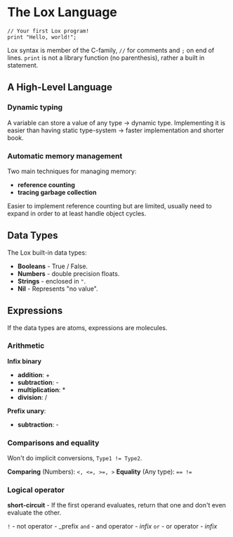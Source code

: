 # The Lox Language

```
// Your first Lox program!
print "Hello, world!";
```

Lox syntax is member of the C-family, `//` for comments and `;` on end of
lines. `print` is not a library function (no parenthesis), rather a built in
statement.


## A High-Level Language

### Dynamic typing

A variable can store a value of any type -> dynamic type.
Implementing it is easier than having static type-system -> faster
implementation and shorter book.


### Automatic memory management

Two main techniques for managing memory:
* **reference counting**
* **tracing garbage collection**

Easier to implement reference counting but are limited, usually need to expand
in order to at least handle object cycles.


## Data Types

The Lox built-in data types:

* **Booleans** - True / False.
* **Numbers** - double precision floats.
* **Strings** - enclosed in `"`.
* **Nil** - Represents "no value".


## Expressions

If the data types are atoms, expressions are molecules.


### Arithmetic

**Infix binary**
* **addition**: <operand> + <operand>
* **subtraction**: <operand> - <operand>
* **multiplication**: <operand> * <operand>
* **division**: <operand> / <operand>

**Prefix unary**:
* **subtraction**: -<operand>


### Comparisons and equality

Won't do implicit conversions, `Type1 != Type2`.

**Comparing** (Numbers): `<, <=, >=, >`
**Equality** (Any type): `== !=`


### Logical operator

**short-circuit** - If the first operand evaluates, return that one and don't
even evaluate the other.

`!` - not operator - _prefix
`and` - and operator - _infix_
`or` - or operator - _infix_
